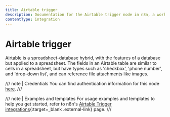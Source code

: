 ```yaml
---
title: Airtable trigger
description: Documentation for the Airtable trigger node in n8n, a workflow automation platform. Includes details of operations and configuration, and links to examples and credentials information.
contentType: integration
---
```


# Airtable trigger

[Airtable](https://airtable.com/) is a spreadsheet-database hybrid, with the features of a database but applied to a spreadsheet. The fields in an Airtable table are similar to cells in a spreadsheet, but have types such as 'checkbox', 'phone number', and 'drop-down list', and can reference file attachments like images.

/// note | Credentials
You can find authentication information for this node [here](/integrations/builtin/credentials/airtable/).
///

///  note  | Examples and templates
For usage examples and templates to help you get started, refer to n8n's [Airtable Trigger integrations](https://n8n.io/integrations/airtable-trigger/){:target=_blank .external-link} page.
///

